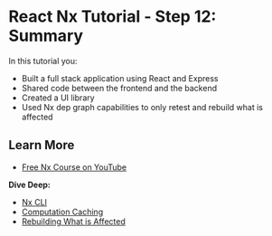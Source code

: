 # React Nx Tutorial - Step 12: Summary

In this tutorial you:

- Built a full stack application using React and Express
- Shared code between the frontend and the backend
- Created a UI library
- Used Nx dep graph capabilities to only retest and rebuild what is affected

## Learn More

- [Free Nx Course on YouTube](https://www.youtube.com/watch?time_continue=49&v=2mYLe9Kp9VM&feature=emb_logo)

**Dive Deep:**

- [Nx CLI](/{{framework}}/getting-started/cli-overview)
- [Computation Caching](/{{framework}}/core-concepts/computation-caching)
- [Rebuilding What is Affected](/{{framework}}/core-concepts/affected)
